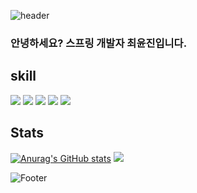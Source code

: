 ![header](https://capsule-render.vercel.app/api?type=wave&color=auto&height=300&section=header&text=\&fontSize=90)




### 안녕하세요? 스프링 개발자 최윤진입니다.







## skill
<img src="https://img.shields.io/badge/Java-007396?style=flat-square&logo=Java&logoColor=white"/> <img src="https://img.shields.io/badge/Spring-6DB33F?style=flat-square&logo=Spring&logoColor=white"/>
<img src="https://img.shields.io/badge/HTML5-E34F26?style=flat-square&logo=HTML5&logoColor=white"/> <img src="https://img.shields.io/badge/CSS3-1572B6?style=flat-square&logo=CSS3&logoColor=white"/> <img src="https://img.shields.io/badge/JavaScript-7DF1E?style=flat-square&logo=JavaScript&logoColor=white"/>





## Stats
[![Anurag's GitHub stats](https://github-readme-stats.vercel.app/api?username=yunjinchoidev )](https://github.com/anuraghazra/github-readme-stats)
<a href="https://hits.seeyoufarm.com"><img src="https://hits.seeyoufarm.com/api/count/incr/badge.svg?url=https%3A%2F%2Fgithub.com%2Fyunjinchoidev%2Fhit-counter&count_bg=%2379C83D&title_bg=%23555555&icon=&icon_color=%23E7E7E7&title=hits&edge_flat=false"/></a>







![Footer](https://capsule-render.vercel.app/api?type=waving&color=auto&height=200&section=footer)
